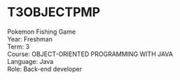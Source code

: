 # T3OBJECTPMP
Pokemon Fishing Game<br/>
Year: Freshman<br/>
Term: 3<br/>
Course: OBJECT-ORIENTED PROGRAMMING WITH JAVA<br/>
Language: Java<br/>
Role: Back-end developer